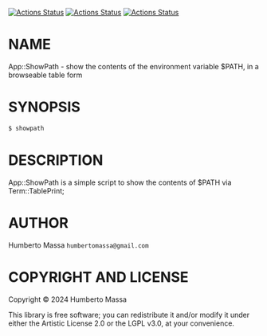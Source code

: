 [![Actions Status](https://github.com/massa/App-ShowPath/actions/workflows/linux.yml/badge.svg)](https://github.com/massa/App-ShowPath/actions) [![Actions Status](https://github.com/massa/App-ShowPath/actions/workflows/macos.yml/badge.svg)](https://github.com/massa/App-ShowPath/actions) [![Actions Status](https://github.com/massa/App-ShowPath/actions/workflows/windows.yml/badge.svg)](https://github.com/massa/App-ShowPath/actions)

NAME
====

App::ShowPath - show the contents of the environment variable $PATH, in a browseable table form

SYNOPSIS
========

```bash
$ showpath
```

DESCRIPTION
===========

App::ShowPath is a simple script to show the contents of $PATH via Term::TablePrint;

AUTHOR
======

Humberto Massa `humbertomassa@gmail.com`

COPYRIGHT AND LICENSE
=====================

Copyright © 2024 Humberto Massa

This library is free software; you can redistribute it and/or modify it under either the Artistic License 2.0 or the LGPL v3.0, at your convenience.

